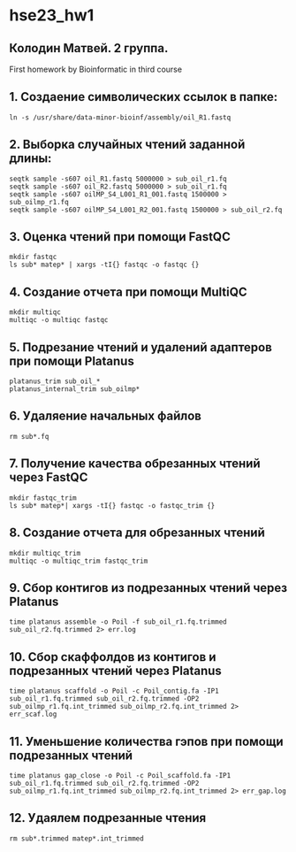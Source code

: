 # hse23_hw1
## Колодин Матвей. 2 группа.
First homework by Bioinformatic in third course

## 1. Создаение символических ссылок в папке:
```
ln -s /usr/share/data-minor-bioinf/assembly/oil_R1.fastq
```

## 2. Выборка случайных чтений заданной длины:
```
seqtk sample -s607 oil_R1.fastq 5000000 > sub_oil_r1.fq
seqtk sample -s607 oil_R2.fastq 5000000 > sub_oil_r1.fq
seqtk sample -s607 oilMP_S4_L001_R1_001.fastq 1500000 > sub_oilmp_r1.fq
seqtk sample -s607 oilMP_S4_L001_R2_001.fastq 1500000 > sub_oil_r2.fq
```

## 3. Оценка чтений при помощи FastQC
```
mkdir fastqc
ls sub* matep* | xargs -tI{} fastqc -o fastqc {}
```

## 4. Создание отчета при помощи MultiQC
```
mkdir multiqc
multiqc -o multiqc fastqc
```

## 5. Подрезание чтений и удалений адаптеров при помощи Platanus
```
platanus_trim sub_oil_*
platanus_internal_trim sub_oilmp*
```

## 6. Удаляение начальных файлов
```
rm sub*.fq
```

## 7. Получение качества обрезанных чтений через FastQC
```
mkdir fastqc_trim
ls sub* matep*| xargs -tI{} fastqc -o fastqc_trim {}
```

## 8. Создание отчета для обрезанных чтений
```
mkdir multiqc_trim
multiqc -o multiqc_trim fastqc_trim
```

## 9. Сбор контигов из подрезанных чтений через Platanus
```
time platanus assemble -o Poil -f sub_oil_r1.fq.trimmed sub_oil_r2.fq.trimmed 2> err.log
```

## 10. Сбор скаффолдов из контигов и подрезанных чтений через Platanus
```
time platanus scaffold -o Poil -c Poil_contig.fa -IP1 sub_oil_r1.fq.trimmed sub_oil_r2.fq.trimmed -OP2 sub_oilmp_r1.fq.int_trimmed sub_oilmp_r2.fq.int_trimmed 2> err_scaf.log
```

## 11. Уменьшение количества гэпов при помощи подрезанных чтений
```
time platanus gap_close -o Poil -c Poil_scaffold.fa -IP1 sub_oil_r1.fq.trimmed sub_oil_r2.fq.trimmed -OP2 sub_oilmp_r1.fq.int_trimmed sub_oilmp_r2.fq.int_trimmed 2> err_gap.log
```

## 12. Удаялем подрезанные чтения
```
rm sub*.trimmed matep*.int_trimmed
```
